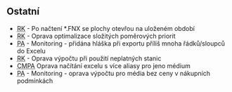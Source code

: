 ﻿---
categories: [fenix]
layout: fenix
---

 
 
## Ostatní
<ul>
<li><abbr title="Reachové křivky">RK</abbr> - Po načtení *.FNX se plochy otevřou na uloženém období</li>
<li><abbr title="Reachové křivky">RK</abbr> - Oprava optimalizace složitých poměrových priorit</li>
<li><abbr title="Postanalýza">PA</abbr> - Monitoring - přidána hláška při exportu příliš mnoha řádků/sloupců do Excelu</li>
<li><abbr title="Reachové křivky">RK</abbr> - Oprava výpočtu při použití neplatných stanic</li>
<li><abbr title="Crossmediální postanalýza">CMPA</abbr> Oprava načítání excelu s více aliasy pro jeno médium</li>
<li><abbr title="Postanalýza">PA</abbr> - Monitoring - oprava výpočtu pro média bez ceny v nákupních podmínkách</li>
</ul>






 
